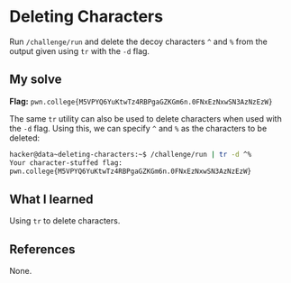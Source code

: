 # Deleting Characters
Run `/challenge/run` and delete the decoy characters `^` and `%` from the output given using `tr` with the `-d` flag.

## My solve
**Flag:** `pwn.college{M5VPYQ6YuKtwTz4RBPgaGZKGm6n.0FNxEzNxwSN3AzNzEzW}`

The same `tr` utility can also be used to delete characters when used with the `-d` flag. 
Using this, we can specify `^` and `%` as the characters to be deleted:
```bash
hacker@data~deleting-characters:~$ /challenge/run | tr -d ^%
Your character-stuffed flag:
pwn.college{M5VPYQ6YuKtwTz4RBPgaGZKGm6n.0FNxEzNxwSN3AzNzEzW}
```

## What I learned
Using `tr` to delete characters.

## References 
None.